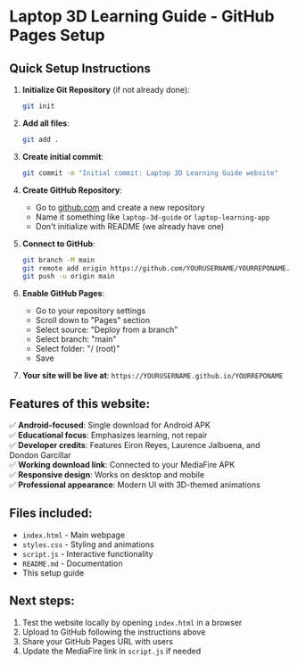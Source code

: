 # Laptop 3D Learning Guide - GitHub Pages Setup

## Quick Setup Instructions

1. **Initialize Git Repository** (if not already done):
   ```bash
   git init
   ```

2. **Add all files**:
   ```bash
   git add .
   ```

3. **Create initial commit**:
   ```bash
   git commit -m "Initial commit: Laptop 3D Learning Guide website"
   ```

4. **Create GitHub Repository**:
   - Go to [github.com](https://github.com) and create a new repository
   - Name it something like `laptop-3d-guide` or `laptop-learning-app`
   - Don't initialize with README (we already have one)

5. **Connect to GitHub**:
   ```bash
   git branch -M main
   git remote add origin https://github.com/YOURUSERNAME/YOURREPONAME.git
   git push -u origin main
   ```

6. **Enable GitHub Pages**:
   - Go to your repository settings
   - Scroll down to "Pages" section
   - Select source: "Deploy from a branch"
   - Select branch: "main"
   - Select folder: "/ (root)"
   - Save

7. **Your site will be live at**:
   `https://YOURUSERNAME.github.io/YOURREPONAME`

## Features of this website:

✅ **Android-focused**: Single download for Android APK  
✅ **Educational focus**: Emphasizes learning, not repair  
✅ **Developer credits**: Features Eiron Reyes, Laurence Jalbuena, and Dondon Garcillar  
✅ **Working download link**: Connected to your MediaFire APK  
✅ **Responsive design**: Works on desktop and mobile  
✅ **Professional appearance**: Modern UI with 3D-themed animations  

## Files included:
- `index.html` - Main webpage
- `styles.css` - Styling and animations
- `script.js` - Interactive functionality
- `README.md` - Documentation
- This setup guide

## Next steps:
1. Test the website locally by opening `index.html` in a browser
2. Upload to GitHub following the instructions above
3. Share your GitHub Pages URL with users
4. Update the MediaFire link in `script.js` if needed